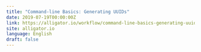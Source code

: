 ```yaml
---
title: "Command-line Basics: Generating UUIDs"
date: 2019-07-19T00:00:00Z
link: https://alligator.io/workflow/command-line-basics-generating-uuids/?utm_medium=RSS&utm_source=news.12bit.vn
site: alligator.io
language: English
draft: false
---
```

